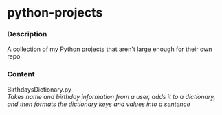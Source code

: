 # python-projects
### Description
A collection of my Python projects that aren't large enough for their own repo

### Content
BirthdaysDictionary.py  
*Takes name and birthday information from a user, adds it to a dictionary, and then formats the dictionary keys and values into a sentence*
